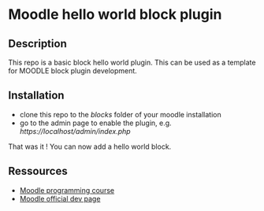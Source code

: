 # Moodle hello world block plugin

## Description 
This repo is a basic block hello world plugin. This can be used as a template for MOODLE block plugin development.

## Installation
* clone this repo to the *blocks* folder of your moodle installation
* go to the admin page to enable the plugin, e.g. *https://localhost/admin/index.php*

That was it ! You can now add a hello world block.

## Ressources
* [Moodle programming course](https://www.youtube.com/playlist?list=PLgfLVzXXIo5q10qVXDVyD-JZVyZL9pCq0)
* [Moodle official dev page](https://docs.moodle.org/dev/Main_Page)